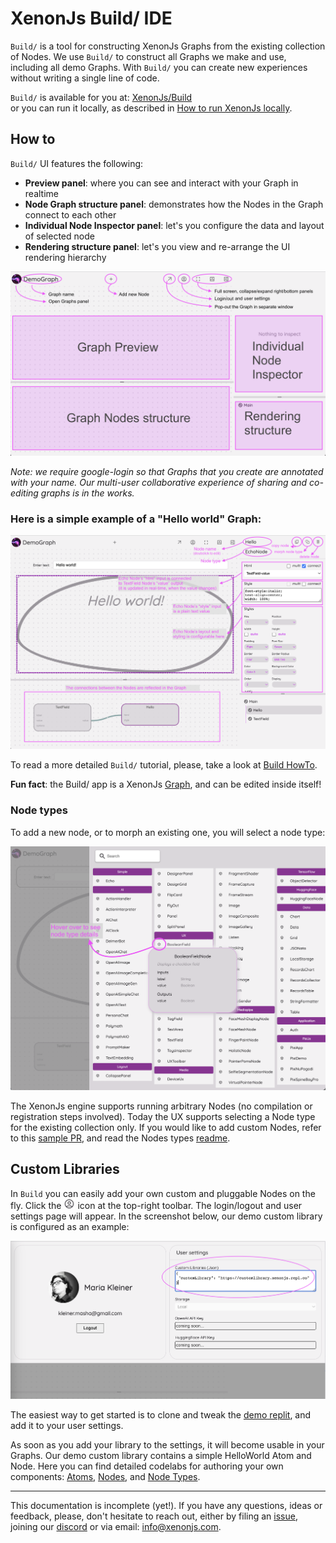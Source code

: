 # XenonJs Build/ IDE

`Build/` is a tool for constructing XenonJs Graphs from the existing collection of Nodes.
We use `Build/` to construct all Graphs we make and use, including all demo Graphs.
With `Build/` you can create new experiences without writing a single line of code.

`Build/` is available for you at: [XenonJs/Build](https://xenon-js.web.app/0.7/Build)  
or you can run it locally, as described in [How to run XenonJs locally](../../README.md#local).

## How to

`Build/` UI features the following:
* **Preview panel**: where you can see and interact with your Graph in realtime
* **Node Graph structure panel**: demonstrates how the Nodes in the Graph connect to each other
* **Individual Node Inspector panel**: let's you configure the data and layout of selected node
* **Rendering structure panel**: let's you view and re-arrange the UI rendering hierarchy

![Empty graph](./assets/readme/empty-graph.png)

<i>Note: we require google-login so that Graphs that you create are annotated with your name. Our multi-user collaborative experience of sharing and co-editing graphs is in the works.</i>


### Here is a simple example of a "Hello world" Graph:
![Hello world](./assets/readme/hello-world-graph.png)

To read a more detailed `Build/` tutorial, please, take a look at [Build HowTo](https://docs.google.com/presentation/d/1UbfIxy5RaawlqpX4s04EUrB79Yoium-iYEkV1hk0IgA/edit#slide=id.p).


**Fun fact**: the Build/ app is a XenonJs [Graph](https://github.com/Atom-54/xenonjs/blob/main/pkg/Graphs/Build.js), and can be edited inside itself!


### Node types
To add a new node, or to morph an existing one, you will select a node type:

![Node types](./assets/readme/node-types.png)

The XenonJs engine supports running arbitrary Nodes (no compilation or registration steps involved). Today the UX supports selecting a Node type for the existing collection only.
If you would like to add custom Nodes, refer to this [sample PR](https://github.com/Atom-54/xenonjs/pull/114), and read the Nodes types [readme](../Library/README.md).
  

## Custom Libraries
In `Build` you can easily add your own custom and pluggable Nodes on the fly.
Click the ![user](./assets/readme/user.png) icon at the top-right toolbar. The login/logout and user settings page will appear. In the screenshot below, our demo custom library is configured as an example:  

![User Settings](./assets/readme/user-settings.png)


The easiest way to get started is to clone and tweak the [demo replit](https://replit.com/@XenonJs/CustomLibrary), and add it to your user settings.  

As soon as you add your library to the settings, it will become usable in your Graphs.
Our demo custom library contains a simple HelloWorld Atom and Node.
Here you can find detailed codelabs for authoring your own components: [Atoms](./pkg/Library/Atom.md), [Nodes](./pkg/Library/Node.md), and [Node Types](./pkg/Library/NodeType.md).



---
  
  
This documentation is incomplete (yet!). If you have any questions, ideas or feedback, please, don't hesitate to reach out, either by filing an [issue](https://github.com/Atom-54/xenonjs/issues/new), joining our [discord](https://discord.gg/PFsHCJHJdN) or via email: [info@xenonjs.com](mailto:info@xenonjs.com).
